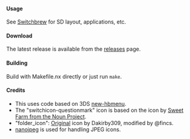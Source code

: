 #### Usage
See [Switchbrew](http://switchbrew.org/index.php?title=Homebrew_Applications) for SD layout, applications, etc.

#### Download
The latest release is available from the [releases](https://github.com/switchbrew/nx-hbmenu/releases/latest) page.

#### Building
Build with Makefile.nx directly or just run ```make```.

#### Credits

* This uses code based on 3DS [new-hbmenu](https://github.com/fincs/new-hbmenu).
* The "switchicon-questionmark" icon is based on the icon by [Sweet Farm from the Noun Project](https://thenounproject.com/term/nintendo-switch/694750/).
* "folder_icon": [Original](https://www.iconfinder.com/icons/97888/docs_folder_google_icon) icon by Dakirby309, modified by @fincs.
* [nanojpeg](https://svn.emphy.de/nanojpeg/trunk/nanojpeg/nanojpeg.c) is used for handling JPEG icons.
